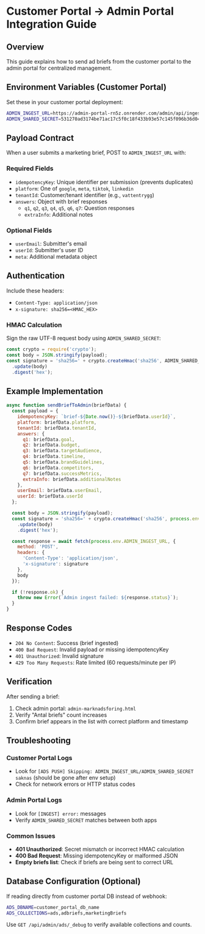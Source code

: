 # Customer Portal → Admin Portal Integration Guide

## Overview
This guide explains how to send ad briefs from the customer portal to the admin portal for centralized management.

## Environment Variables (Customer Portal)

Set these in your customer portal deployment:

```bash
ADMIN_INGEST_URL=https://admin-portal-rn5z.onrender.com/admin/api/ingest/ads
ADMIN_SHARED_SECRET=531270ad3174be71ac17c5f0c18f433b93e57c145f096b36d04dcf1f5f4e7d6a
```

## Payload Contract

When a user submits a marketing brief, POST to `ADMIN_INGEST_URL` with:

### Required Fields
- `idempotencyKey`: Unique identifier per submission (prevents duplicates)
- `platform`: One of `google`, `meta`, `tiktok`, `linkedin`
- `tenantId`: Customer/tenant identifier (e.g., `vattentrygg`)
- `answers`: Object with brief responses
  - `q1`, `q2`, `q3`, `q4`, `q5`, `q6`, `q7`: Question responses
  - `extraInfo`: Additional notes

### Optional Fields
- `userEmail`: Submitter's email
- `userId`: Submitter's user ID
- `meta`: Additional metadata object

## Authentication

Include these headers:
- `Content-Type: application/json`
- `x-signature: sha256=<HMAC_HEX>`

### HMAC Calculation
Sign the raw UTF-8 request body using `ADMIN_SHARED_SECRET`:

```javascript
const crypto = require('crypto');
const body = JSON.stringify(payload);
const signature = 'sha256=' + crypto.createHmac('sha256', ADMIN_SHARED_SECRET)
  .update(body)
  .digest('hex');
```

## Example Implementation

```javascript
async function sendBriefToAdmin(briefData) {
  const payload = {
    idempotencyKey: `brief-${Date.now()}-${briefData.userId}`,
    platform: briefData.platform,
    tenantId: briefData.tenantId,
    answers: {
      q1: briefData.goal,
      q2: briefData.budget,
      q3: briefData.targetAudience,
      q4: briefData.timeline,
      q5: briefData.brandGuidelines,
      q6: briefData.competitors,
      q7: briefData.successMetrics,
      extraInfo: briefData.additionalNotes
    },
    userEmail: briefData.userEmail,
    userId: briefData.userId
  };

  const body = JSON.stringify(payload);
  const signature = 'sha256=' + crypto.createHmac('sha256', process.env.ADMIN_SHARED_SECRET)
    .update(body)
    .digest('hex');

  const response = await fetch(process.env.ADMIN_INGEST_URL, {
    method: 'POST',
    headers: {
      'Content-Type': 'application/json',
      'x-signature': signature
    },
    body
  });

  if (!response.ok) {
    throw new Error(`Admin ingest failed: ${response.status}`);
  }
}
```

## Response Codes

- `204 No Content`: Success (brief ingested)
- `400 Bad Request`: Invalid payload or missing idempotencyKey
- `401 Unauthorized`: Invalid signature
- `429 Too Many Requests`: Rate limited (60 requests/minute per IP)

## Verification

After sending a brief:
1. Check admin portal: `admin-marknadsforing.html`
2. Verify "Antal briefs" count increases
3. Confirm brief appears in the list with correct platform and timestamp

## Troubleshooting

### Customer Portal Logs
- Look for `[ADS PUSH] Skipping: ADMIN_INGEST_URL/ADMIN_SHARED_SECRET saknas` (should be gone after env setup)
- Check for network errors or HTTP status codes

### Admin Portal Logs
- Look for `[INGEST] error:` messages
- Verify `ADMIN_SHARED_SECRET` matches between both apps

### Common Issues
- **401 Unauthorized**: Secret mismatch or incorrect HMAC calculation
- **400 Bad Request**: Missing idempotencyKey or malformed JSON
- **Empty briefs list**: Check if briefs are being sent to correct URL

## Database Configuration (Optional)

If reading directly from customer portal DB instead of webhook:

```bash
ADS_DBNAME=customer_portal_db_name
ADS_COLLECTIONS=ads,adbriefs,marketingBriefs
```

Use `GET /api/admin/ads/_debug` to verify available collections and counts.

